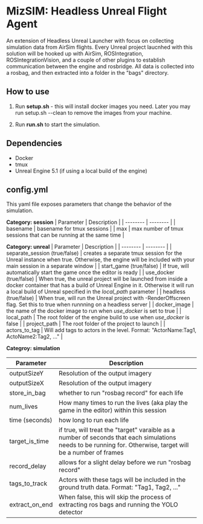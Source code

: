 # MizSIM: Headless Unreal Flight Agent

An extension of Headless Unreal Launcher with focus on collecting simulation data from AirSim flights. Every Unreal project laucnhed with this solution will be hooked up with AirSim, ROSIntegration, ROSIntegrationVision, and a couple of other plugins to establish communication between the engine and rosbridge. All data is collected into a rosbag, and then extracted into a folder in the "bags" directory.

## How to use

1. Run __setup.sh__ - this will install docker images you need. Later you may run setup.sh --clean to remove the images from your machine.

2. Run __run.sh__ to start the simulation.

## Dependencies

* Docker
* tmux
* Unreal Engine 5.1 (if using a local build of the engine)

## config.yml
This yaml file exposes parameters that change the behavior of the simulation.

__Category: session__
| Parameter | Description |
| -------- | -------- |
| basename   | basename for tmux sessions    |
| max   | max number of tmux sessions that can be running at the same time    |

__Category: unreal__
| Parameter | Description |
| -------- | -------- |
| separate_session (true/false)   | creates a separate tmux session for the Unreal  instance when true. Otherwise, the engine will be included with your main session in a separate window   |
| start_game (true/false)   | If true, will automatically start the game once the editor is ready   |
| use_docker (true/false)   | When true, the unreal project will be launched from inside a docker container that has a build of Unreal Engine in it. Otherwise it will run a local build of Unreal specified in the _local_path_ parameter   |
| headless (true/false)   | When true, will run the Unreal project with -RenderOffscreen flag. Set this to true when runnning on a headless server   |
| docker_image | the name of the docker image to run when _use_docker_ is set to true   |
| local_path   | The root folder of the engine build to use when _use_docker_ is false   |
| project_path   | The root folder of the project to launch   |
| actors_to_tag   | Will add tags to actors in the level. Format: "ActorName:Tag1, ActoName2:Tag2, ..."   |

__Categroy: simulation__

| Parameter | Description |
| -------- | -------- |
| outputSizeY   | Resolution of the output imagery  |
| outputSizeX   | Resolution of the output imagery  |
| store_in_bag   | whether to run "rosbag record" for each life  |
| num_lives   | How many times to run the lives (aka play the game in the editor) within this session  |
| time (seconds)   | how long to run each life   |
| target_is_time   | if true, will treat the "target" varaible as a number of seconds that each simulations needs to be running for. Otherwise, target will be a number of frames   |
| record_delay   | allows for a slight delay before we run "rosbag record"   |
| tags_to_track   | Actors with these tags will be included in the ground truth data. Format: "Tag1, Tag2, ..."   |
| extract_on_end   | When false, this will skip the process of extracting ros bags and running the YOLO detector   |
